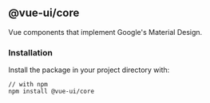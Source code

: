 ## @vue-ui/core

Vue components that implement Google's Material Design.


### Installation

Install the package in your project directory with:
```
// with npm
npm install @vue-ui/core
```